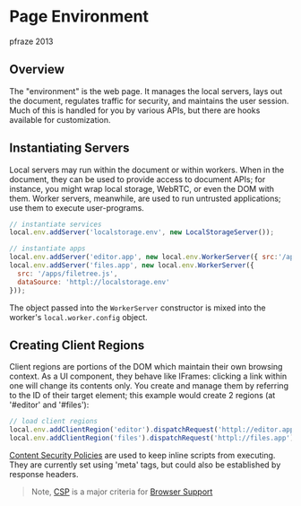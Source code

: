Page Environment
================

pfraze 2013


## Overview

The "environment" is the web page. It manages the local servers, lays out the document, regulates traffic for security, and maintains the user session. Much of this is handled for you by various APIs, but there are hooks available for customization.


## Instantiating Servers

Local servers may run within the document or within workers. When in the document, they can be used to provide access to document APIs; for instance, you might wrap local storage, WebRTC, or even the DOM with them. Worker servers, meanwhile, are used to run untrusted applications; use them to execute user-programs.

```javascript
// instantiate services
local.env.addServer('localstorage.env', new LocalStorageServer());

// instantiate apps
local.env.addServer('editor.app', new local.env.WorkerServer({ src:'/apps/editor.js' }));
local.env.addServer('files.app', new local.env.WorkerServer({
  src: '/apps/filetree.js',
  dataSource: 'httpl://localstorage.env'
}));
```

The object passed into the `WorkerServer` constructor is mixed into the worker's `local.worker.config` object. 


## Creating Client Regions

Client regions are portions of the DOM which maintain their own browsing context. As a UI component, they behave like IFrames: clicking a link within one will change its contents only. You create and manage them by referring to the ID of their target element; this example would create 2 regions (at '#editor' and '#files'):

```javascript
// load client regions
local.env.addClientRegion('editor').dispatchRequest('httpl://editor.app');
local.env.addClientRegion('files').dispatchRequest('httpl://files.app');
```

[Content Security Policies](https://developer.mozilla.org/en-US/docs/Security/CSP) are used to keep inline scripts from executing. They are currently set using 'meta' tags, but could also be established by response headers.

 > Note, <a target="_top" href="http://caniuse.com/#search=CSP">CSP</a> is a major criteria for [Browser Support](../misc/browser_support.md)